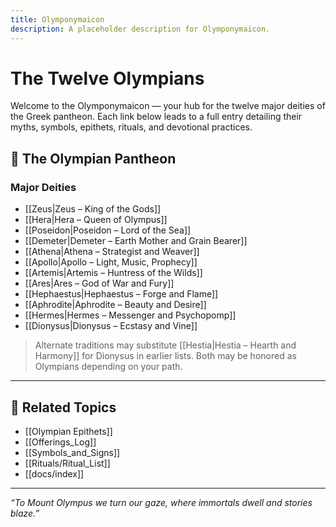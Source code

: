 ```yaml
---
title: Olymponymaicon
description: A placeholder description for Olymponymaicon.
---
```


# The Twelve Olympians

Welcome to the Olymponymaicon — your hub for the twelve major deities of the Greek pantheon. Each link below leads to a full entry detailing their myths, symbols, epithets, rituals, and devotional practices.

## 🔱 The Olympian Pantheon

### Major Deities
- [[Zeus|Zeus – King of the Gods]]
- [[Hera|Hera – Queen of Olympus]]
- [[Poseidon|Poseidon – Lord of the Sea]]
- [[Demeter|Demeter – Earth Mother and Grain Bearer]]
- [[Athena|Athena – Strategist and Weaver]]
- [[Apollo|Apollo – Light, Music, Prophecy]]
- [[Artemis|Artemis – Huntress of the Wilds]]
- [[Ares|Ares – God of War and Fury]]
- [[Hephaestus|Hephaestus – Forge and Flame]]
- [[Aphrodite|Aphrodite – Beauty and Desire]]
- [[Hermes|Hermes – Messenger and Psychopomp]]
- [[Dionysus|Dionysus – Ecstasy and Vine]]

> Alternate traditions may substitute [[Hestia|Hestia – Hearth and Harmony]] for Dionysus in earlier lists. Both may be honored as Olympians depending on your path.

---

## 📜 Related Topics

- [[Olympian Epithets]]
- [[Offerings_Log]]
- [[Symbols_and_Signs]]
- [[Rituals/Ritual_List]]
- [[docs/index]]

---

*“To Mount Olympus we turn our gaze, where immortals dwell and stories blaze.”*
